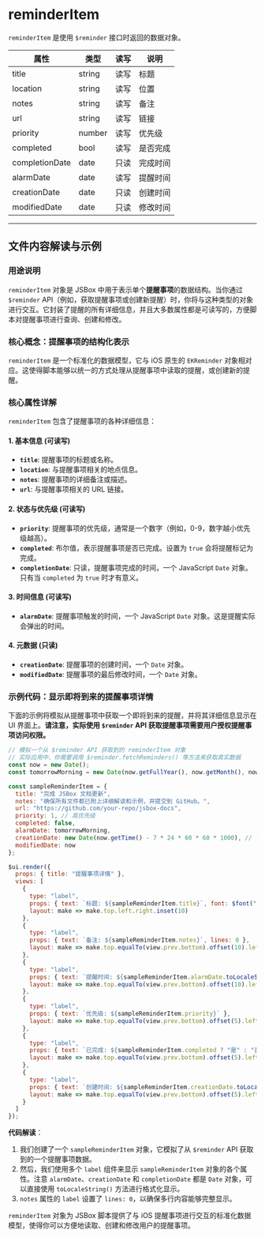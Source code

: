 # reminderItem

`reminderItem` 是使用 `$reminder` 接口时返回的数据对象。

属性 | 类型 | 读写 | 说明
---|---|---|---
title | string | 读写 | 标题
location | string | 读写 | 位置
notes | string | 读写 | 备注
url | string | 读写 | 链接
priority | number | 读写 | 优先级
completed | bool | 读写 | 是否完成
completionDate | date | 只读 | 完成时间
alarmDate | date | 读写 | 提醒时间
creationDate | date | 只读 | 创建时间
modifiedDate | date | 只读 | 修改时间

---

## 文件内容解读与示例

### 用途说明

`reminderItem` 对象是 JSBox 中用于表示单个**提醒事项**的数据结构。当你通过 `$reminder` API（例如，获取提醒事项或创建新提醒）时，你将与这种类型的对象进行交互。它封装了提醒的所有详细信息，并且大多数属性都是可读写的，方便脚本对提醒事项进行查询、创建和修改。

### 核心概念：提醒事项的结构化表示

`reminderItem` 是一个标准化的数据模型，它与 iOS 原生的 `EKReminder` 对象相对应。这使得脚本能够以统一的方式处理从提醒事项中读取的提醒，或创建新的提醒。

### 核心属性详解

`reminderItem` 包含了提醒事项的各种详细信息：

#### 1. 基本信息 (可读写)

-   **`title`**: 提醒事项的标题或名称。
-   **`location`**: 与提醒事项相关的地点信息。
-   **`notes`**: 提醒事项的详细备注或描述。
-   **`url`**: 与提醒事项相关的 URL 链接。

#### 2. 状态与优先级 (可读写)

-   **`priority`**: 提醒事项的优先级，通常是一个数字（例如，0-9，数字越小优先级越高）。
-   **`completed`**: 布尔值，表示提醒事项是否已完成。设置为 `true` 会将提醒标记为完成。
-   **`completionDate`**: 只读，提醒事项完成的时间，一个 JavaScript `Date` 对象。只有当 `completed` 为 `true` 时才有意义。

#### 3. 时间信息 (可读写)

-   **`alarmDate`**: 提醒事项触发的时间，一个 JavaScript `Date` 对象。这是提醒实际会弹出的时间。

#### 4. 元数据 (只读)

-   **`creationDate`**: 提醒事项的创建时间，一个 `Date` 对象。
-   **`modifiedDate`**: 提醒事项的最后修改时间，一个 `Date` 对象。

### 示例代码：显示即将到来的提醒事项详情

下面的示例将模拟从提醒事项中获取一个即将到来的提醒，并将其详细信息显示在 UI 界面上。**请注意，实际使用 `$reminder` API 获取提醒事项需要用户授权提醒事项访问权限。**

```javascript
// 模拟一个从 $reminder API 获取到的 reminderItem 对象
// 实际应用中，你需要调用 $reminder.fetchReminders() 等方法来获取真实数据
const now = new Date();
const tomorrowMorning = new Date(now.getFullYear(), now.getMonth(), now.getDate() + 1, 9, 0, 0); // 明天早上9点

const sampleReminderItem = {
  title: "完成 JSBox 文档更新",
  notes: "确保所有文件都已附上详细解读和示例，并提交到 GitHub。",
  url: "https://github.com/your-repo/jsbox-docs",
  priority: 1, // 高优先级
  completed: false,
  alarmDate: tomorrowMorning,
  creationDate: new Date(now.getTime() - 7 * 24 * 60 * 60 * 1000), // 一周前创建
  modifiedDate: now
};

$ui.render({
  props: { title: "提醒事项详情" },
  views: [
    {
      type: "label",
      props: { text: `标题: ${sampleReminderItem.title}`, font: $font("bold", 20) },
      layout: make => make.top.left.right.inset(10)
    },
    {
      type: "label",
      props: { text: `备注: ${sampleReminderItem.notes}`, lines: 0 },
      layout: make => make.top.equalTo(view.prev.bottom).offset(10).left.right.inset(10)
    },
    {
      type: "label",
      props: { text: `提醒时间: ${sampleReminderItem.alarmDate.toLocaleString()}` },
      layout: make => make.top.equalTo(view.prev.bottom).offset(10).left.right.inset(10)
    },
    {
      type: "label",
      props: { text: `优先级: ${sampleReminderItem.priority}` },
      layout: make => make.top.equalTo(view.prev.bottom).offset(5).left.right.inset(10)
    },
    {
      type: "label",
      props: { text: `已完成: ${sampleReminderItem.completed ? "是" : "否"}` },
      layout: make => make.top.equalTo(view.prev.bottom).offset(5).left.right.inset(10)
    },
    {
      type: "label",
      props: { text: `创建时间: ${sampleReminderItem.creationDate.toLocaleString()}` },
      layout: make => make.top.equalTo(view.prev.bottom).offset(5).left.right.inset(10)
    }
  ]
});
```

**代码解读**：

1.  我们创建了一个 `sampleReminderItem` 对象，它模拟了从 `$reminder` API 获取到的一个提醒事项数据。
2.  然后，我们使用多个 `label` 组件来显示 `sampleReminderItem` 对象的各个属性。注意 `alarmDate`、`creationDate` 和 `completionDate` 都是 `Date` 对象，可以直接使用 `toLocaleString()` 方法进行格式化显示。
3.  `notes` 属性的 `label` 设置了 `lines: 0`，以确保多行内容能够完整显示。

`reminderItem` 对象为 JSBox 脚本提供了与 iOS 提醒事项进行交互的标准化数据模型，使得你可以方便地读取、创建和修改用户的提醒事项。 
